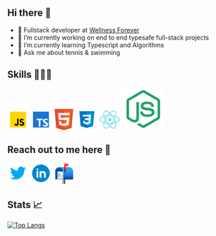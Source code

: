 ## Hi there 👋
- 💼 Fullstack developer at [Wellness Forever](https://www.wellnessforever.com)
- 🔭 I’m currently working on end to end typesafe full-stack projects
- 🌱 I’m currently learning Typescript and Algorithms
- 💬 Ask me about tennis & swimming

## Skills 👷🏼‍♂️
![javascript](https://raw.githubusercontent.com/tiwariaditya15/tiwariaditya15/main/skills/icons8-javascript-48.png)
![typescript](https://raw.githubusercontent.com/tiwariaditya15/tiwariaditya15/main/skills/icons8-typescript-48.png)
![html](https://raw.githubusercontent.com/tiwariaditya15/tiwariaditya15/main/skills/icons8-html-5-is-a-software-solution-stack-that-defines-the-properties-and-behaviors-of-web-page-48.png)
![css](https://raw.githubusercontent.com/tiwariaditya15/tiwariaditya15/main/skills/icons8-css3-48.png)
![react](https://raw.githubusercontent.com/tiwariaditya15/tiwariaditya15/main/skills/icons8-react-native-48.png)
![node](https://raw.githubusercontent.com/tiwariaditya15/tiwariaditya15/209530001bfc06eb16412ca1340a076a03c9d868/skills/icons8-node-js.svg)

## Reach out to me here 🔗
[![twitter](https://raw.githubusercontent.com/tiwariaditya15/tiwariaditya15/main/socials/icons8-twitter-48.png)](https://twitter.com/tiwariaditya15)
[![linkedin](https://raw.githubusercontent.com/tiwariaditya15/tiwariaditya15/main/socials/icons8-linkedin-circled-48.png)](https://www.linkedin.com/in/aditya-tiwari-9272b91a7)
[![gmail](https://raw.githubusercontent.com/tiwariaditya15/tiwariaditya15/main/socials/icons8-open-mailbox-with-raised-flag-48.png)](tiwariaditya1579@gmail.com)

## Stats 📈
[![Top Langs](https://github-readme-stats.vercel.app/api/top-langs/?username=tiwariaditya15&layout=compact)](https://github.com/tiwariaditya15)
